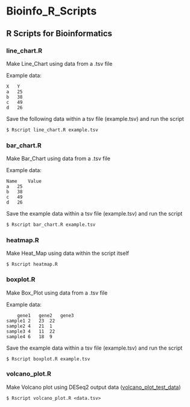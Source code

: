 # Bioinfo_R_Scripts
## R Scripts for Bioinformatics 
### line_chart.R
Make Line_Chart using data from a .tsv file

Example data:
```
X	Y
a	25
b	38
c	49
d	26
```
Save the following data within a tsv file (example.tsv) and run the script
```bash
$ Rscript line_chart.R example.tsv
```
### bar_chart.R
Make Bar_Chart using data from a .tsv file

Example data:
```
Name	Value
a	25
b	38
c	49
d	26
```
Save the example data within a tsv file (example.tsv) and run the script
```bash
$ Rscript bar_chart.R example.tsv
```
### heatmap.R
Make Heat_Map using data within the script itself
```
$ Rscript heatmap.R
```
### boxplot.R
Make Box_Plot using data from a .tsv file

Example data:
```
	gene1	gene2	gene3
sample1	2	23	22
sample2	4	21	1
sample3	4	11	22
sample4	6	18	9
```
Save the example data within a tsv file (example.tsv) and run the script
```
$ Rscript boxplot.R example.tsv
```
### volcano_plot.R
Make Volcano plot using DESeq2 output data ([volcano_plot_test_data](https://github.com/rajanbit/Bioinfo_R_Scripts/blob/main/Test_Data/volcano_plot_test_data.tsv))

```
$ Rscript volcano_plot.R <data.tsv>
```
